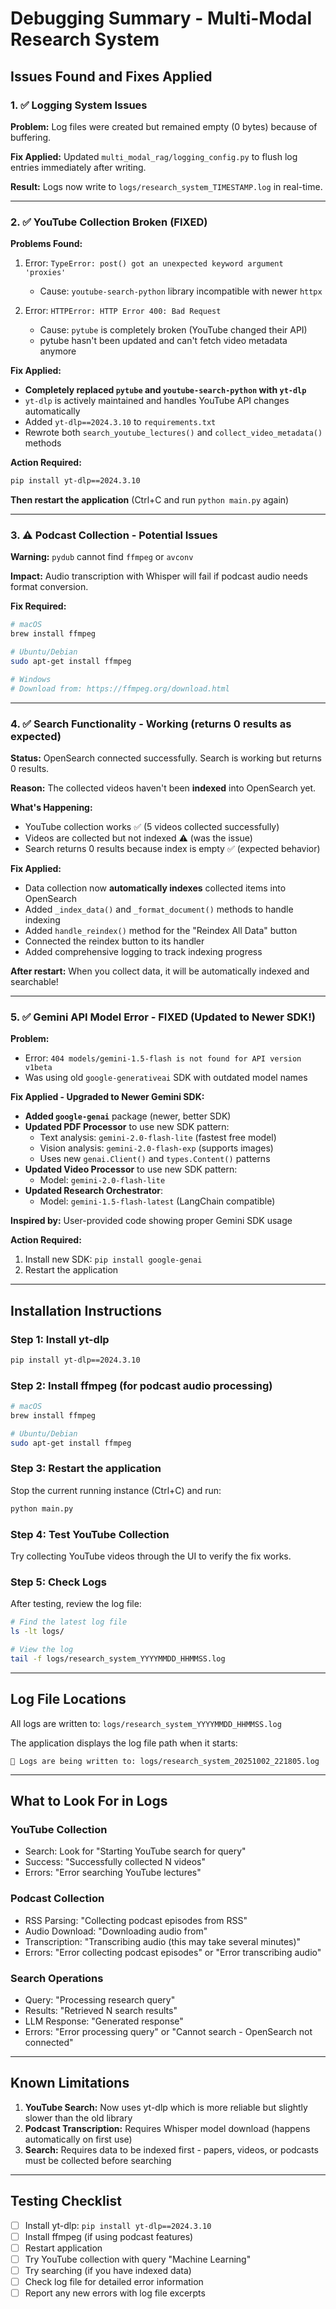 # Debugging Summary - Multi-Modal Research System

## Issues Found and Fixes Applied

### 1. ✅ Logging System Issues
**Problem:** Log files were created but remained empty (0 bytes) because of buffering.

**Fix Applied:** Updated `multi_modal_rag/logging_config.py` to flush log entries immediately after writing.

**Result:** Logs now write to `logs/research_system_TIMESTAMP.log` in real-time.

---

### 2. ✅ YouTube Collection Broken (FIXED)
**Problems Found:**
1. Error: `TypeError: post() got an unexpected keyword argument 'proxies'`
   - Cause: `youtube-search-python` library incompatible with newer `httpx`

2. Error: `HTTPError: HTTP Error 400: Bad Request`
   - Cause: `pytube` is completely broken (YouTube changed their API)
   - pytube hasn't been updated and can't fetch video metadata anymore

**Fix Applied:**
- **Completely replaced `pytube` and `youtube-search-python` with `yt-dlp`**
- `yt-dlp` is actively maintained and handles YouTube API changes automatically
- Added `yt-dlp==2024.3.10` to `requirements.txt`
- Rewrote both `search_youtube_lectures()` and `collect_video_metadata()` methods

**Action Required:**
```bash
pip install yt-dlp==2024.3.10
```

**Then restart the application** (Ctrl+C and run `python main.py` again)

---

### 3. ⚠️ Podcast Collection - Potential Issues
**Warning:** `pydub` cannot find `ffmpeg` or `avconv`

**Impact:** Audio transcription with Whisper will fail if podcast audio needs format conversion.

**Fix Required:**
```bash
# macOS
brew install ffmpeg

# Ubuntu/Debian
sudo apt-get install ffmpeg

# Windows
# Download from: https://ffmpeg.org/download.html
```

---

### 4. ✅ Search Functionality - Working (returns 0 results as expected)
**Status:** OpenSearch connected successfully. Search is working but returns 0 results.

**Reason:** The collected videos haven't been **indexed** into OpenSearch yet.

**What's Happening:**
- YouTube collection works ✅ (5 videos collected successfully)
- Videos are collected but not indexed ⚠️ (was the issue)
- Search returns 0 results because index is empty ✅ (expected behavior)

**Fix Applied:**
- Data collection now **automatically indexes** collected items into OpenSearch
- Added `_index_data()` and `_format_document()` methods to handle indexing
- Added `handle_reindex()` method for the "Reindex All Data" button
- Connected the reindex button to its handler
- Added comprehensive logging to track indexing progress

**After restart:** When you collect data, it will be automatically indexed and searchable!

---

### 5. ✅ Gemini API Model Error - FIXED (Updated to Newer SDK!)
**Problem:**
- Error: `404 models/gemini-1.5-flash is not found for API version v1beta`
- Was using old `google-generativeai` SDK with outdated model names

**Fix Applied - Upgraded to Newer Gemini SDK:**
- **Added `google-genai`** package (newer, better SDK)
- **Updated PDF Processor** to use new SDK pattern:
  - Text analysis: `gemini-2.0-flash-lite` (fastest free model)
  - Vision analysis: `gemini-2.0-flash-exp` (supports images)
  - Uses new `genai.Client()` and `types.Content()` patterns
- **Updated Video Processor** to use new SDK pattern:
  - Model: `gemini-2.0-flash-lite`
- **Updated Research Orchestrator**:
  - Model: `gemini-1.5-flash-latest` (LangChain compatible)

**Inspired by:** User-provided code showing proper Gemini SDK usage

**Action Required:**
1. Install new SDK: `pip install google-genai`
2. Restart the application

---

## Installation Instructions

### Step 1: Install yt-dlp
```bash
pip install yt-dlp==2024.3.10
```

### Step 2: Install ffmpeg (for podcast audio processing)
```bash
# macOS
brew install ffmpeg

# Ubuntu/Debian
sudo apt-get install ffmpeg
```

### Step 3: Restart the application
Stop the current running instance (Ctrl+C) and run:
```bash
python main.py
```

### Step 4: Test YouTube Collection
Try collecting YouTube videos through the UI to verify the fix works.

### Step 5: Check Logs
After testing, review the log file:
```bash
# Find the latest log file
ls -lt logs/

# View the log
tail -f logs/research_system_YYYYMMDD_HHMMSS.log
```

---

## Log File Locations

All logs are written to: `logs/research_system_YYYYMMDD_HHMMSS.log`

The application displays the log file path when it starts:
```
📝 Logs are being written to: logs/research_system_20251002_221805.log
```

---

## What to Look For in Logs

### YouTube Collection
- Search: Look for "Starting YouTube search for query"
- Success: "Successfully collected N videos"
- Errors: "Error searching YouTube lectures"

### Podcast Collection
- RSS Parsing: "Collecting podcast episodes from RSS"
- Audio Download: "Downloading audio from"
- Transcription: "Transcribing audio (this may take several minutes)"
- Errors: "Error collecting podcast episodes" or "Error transcribing audio"

### Search Operations
- Query: "Processing research query"
- Results: "Retrieved N search results"
- LLM Response: "Generated response"
- Errors: "Error processing query" or "Cannot search - OpenSearch not connected"

---

## Known Limitations

1. **YouTube Search:** Now uses yt-dlp which is more reliable but slightly slower than the old library
2. **Podcast Transcription:** Requires Whisper model download (happens automatically on first use)
3. **Search:** Requires data to be indexed first - papers, videos, or podcasts must be collected before searching

---

## Testing Checklist

- [ ] Install yt-dlp: `pip install yt-dlp==2024.3.10`
- [ ] Install ffmpeg (if using podcast features)
- [ ] Restart application
- [ ] Try YouTube collection with query "Machine Learning"
- [ ] Try searching (if you have indexed data)
- [ ] Check log file for detailed error information
- [ ] Report any new errors with log file excerpts
